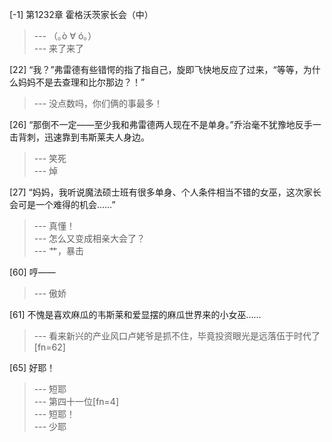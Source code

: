 
[-1] 第1232章 霍格沃茨家长会（中）
>--- （｡ò ∀ ó｡）<br>
>--- 来了来了<br>

[22] “我？”弗雷德有些错愕的指了指自己，旋即飞快地反应了过来，“等等，为什么妈妈不是去查理和比尔那边？！”
>--- 没点数吗，你们俩的事最多！<br>

[26] “那倒不一定——至少我和弗雷德两人现在不是单身。”乔治毫不犹豫地反手一击背刺，迅速靠到韦斯莱夫人身边。
>--- 笑死<br>
>--- 焯<br>

[27] “妈妈，我听说魔法硕士班有很多单身、个人条件相当不错的女巫，这次家长会可是一个难得的机会……”
>--- 真懂！<br>
>--- 怎么又变成相亲大会了？<br>
>--- 艹，暴击<br>

[60] 哼——
>--- 傲娇<br>

[61] 不愧是喜欢麻瓜的韦斯莱和爱显摆的麻瓜世界来的小女巫……
>--- 看来新兴的产业风口卢姥爷是抓不住，毕竟投资眼光是远落伍于时代了[fn=62]<br>

[65] 好耶！
>--- 短耶<br>
>--- 第四十一位[fn=4]<br>
>--- 短耶！<br>
>--- 少耶<br>
